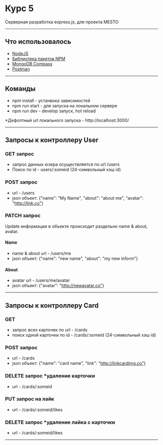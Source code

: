 # Курс 5

Серверная разработка express.js, для проекта MESTO

____

## Что использовалось

- [NodeJS](https://nodejs.org/en/)
- [Библиотека пакетов NPM](https://nodejs.org/en/download/)
- [MongoDB Compass](https://www.mongodb.com/products/compass)
- [Postman](https://www.postman.com/)

____

## Команды

- npm install - устанвока зависимостей
- npm run start - для запуска на локальном сервере
- npm run dev - develop запуск, hot reload

*Дефолтный url локального запуска - http://localhost:3000/

____

## Запросы к контроллеру User

### GET запрос

- запрос данных юзера осуществляется по url /users
- Поиск по id - users/:someid (24-символьный хэш id)

### POST запрос

- url - /users
- json объект: {"name": "My Name", "about": "about me", "avatar": "http://link.co"}

### PATCH запрос

Update информации в объекте происходит раздельно name & about, avatar.

#### Name

- name & about url - /users/me
- json объект: {"name": "new name", "about": "my new inform"}

#### About

- avatar url - /users/me/avatar
- json объект: {"avatar": "http://newavatar.co"}

____

## Запросы к контроллеру Card

### GET 
- запрос всех карточек по url  - /cards
- поиск одной карточки по id - /cards/:someid (24-символьный хэш id)

### POST запрос

- url - /cards
- json объект: {"name": "card name", "link": "http://linkcardimg.co"}

### DELETE запрос *удаление карточки

- url - /cards/:someid

### PUT запрос на лайк

- url - /cards/:someid/likes

### DELETE запрос *удаление лайка с карточки

- url - /cards/:someid/likes

____
